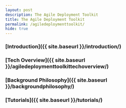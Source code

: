 ```yaml
---
layout: post
description: The Agile Deployment Toolkit
title: The Agile Deployment Toolkit
permalink: /agiledeploymenttoolkit/
hide: true
---
```


### [Introduction]({{ site.baseurl }}/introduction/)

### [Tech Overview]({{ site.baseurl }}/agiledeploymenttoolkittechoverview/) 

### [Background Philosophy]({{ site.baseurl }}/backgroundphilosophy/)

### [Tutorials]({{ site.baseurl }}/tutorials/)
